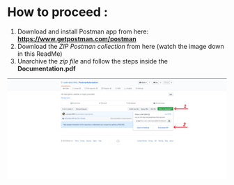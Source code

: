 # How to proceed :

  1. Download and install Postman app from here: **https://www.getpostman.com/postman**
  1. Download the *ZIP Postman collection* from here (watch the image down in this ReadMe)
  1. Unarchive the *zip file* and follow the steps inside the **Documentation.pdf**

![Download zip collection image](./download.PNG)